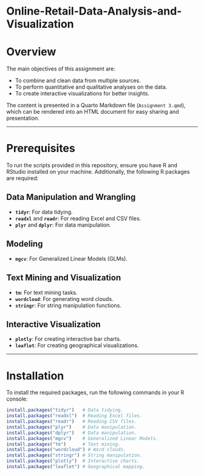 # Online-Retail-Data-Analysis-and-Visualization

# Overview

The main objectives of this assignment are:

- To combine and clean data from multiple sources.
- To perform quantitative and qualitative analyses on the data.
- To create interactive visualizations for better insights.

The content is presented in a Quarto Markdown file (`Assignment 3.qmd`), which can be rendered into an HTML document for easy sharing and presentation.

---

# Prerequisites

To run the scripts provided in this repository, ensure you have R and RStudio installed on your machine. Additionally, the following R packages are required:

## Data Manipulation and Wrangling

- **`tidyr`**: For data tidying.
- **`readxl`** and **`readr`**: For reading Excel and CSV files.
- **`plyr`** and **`dplyr`**: For data manipulation.

## Modeling

- **`mgcv`**: For Generalized Linear Models (GLMs).

## Text Mining and Visualization

- **`tm`**: For text mining tasks.
- **`wordcloud`**: For generating word clouds.
- **`stringr`**: For string manipulation functions.

## Interactive Visualization

- **`plotly`**: For creating interactive bar charts.
- **`leaflet`**: For creating geographical visualizations.

---

# Installation

To install the required packages, run the following commands in your R console:

```r
install.packages("tidyr")   # Data tidying.
install.packages("readxl")  # Reading Excel files.
install.packages("readr")   # Reading CSV files.
install.packages("plyr")    # Data manipulation.
install.packages("dplyr")   # Data manipulation.
install.packages("mgcv")    # Generalized Linear Models.
install.packages("tm")      # Text mining.
install.packages("wordcloud") # Word clouds.
install.packages("stringr") # String manipulation.
install.packages("plotly")  # Interactive charts.
install.packages("leaflet") # Geographical mapping.
